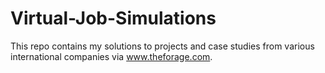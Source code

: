 # Virtual-Job-Simulations

This repo contains my solutions to projects and case studies from various international companies via www.theforage.com.
